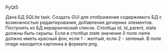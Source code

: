 PyQt5

Дана БД SQLite task.
Создать GUI для отображения содержимого БД с возможностью редактирования, добавления дочерних элементов.
Построить из БД иерархический список.
Столбцы id, id_parent, state должны быть скрыты.
Если в столбце state значение 0 поле name должно иметь красный фон, если 1 - желтый, если 2 - зеленый.
В поле image находится картинка в формате png. 
